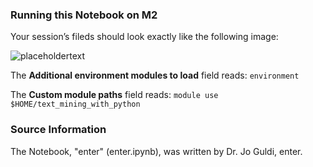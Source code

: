 ### Running this Notebook on M2

Your session’s fileds should look exactly like the following image:

![placeholdertext](https://github.com/stephbuon/digital-history/blob/master/images/data_team_fields.png?raw=true)

The __Additional environment modules to load__ field reads: `environment`

The __Custom module paths__ field reads: `module use $HOME/text_mining_with_python`

### Source Information 

The Notebook, "enter" (enter.ipynb), was written by Dr. Jo Guldi, enter. 
